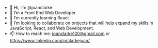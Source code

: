 - 👋 Hi, I’m @joanclarke
- 👀 I’m a Front End Web Developer.
- 🌱 I’m currently learning React
- 💞️ I’m looking to collaborate on projects that will help expand my skills in JavaScript, React, and Web Development.
- 📫 How to reach me: joanclarke100@gmail.com or https://www.linkedin.com/in/clarkejoan/

<!---
joanclarke/joanclarke is a ✨ special ✨ repository because its `README.md` (this file) appears on your GitHub profile.
You can click the Preview link to take a look at your changes.
--->
